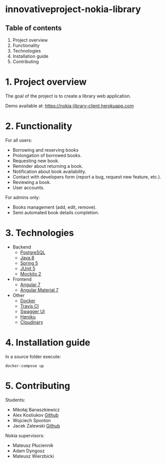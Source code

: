 # innovativeproject-nokia-library
## Table of contents
1. Project overview
2. Functionality
3. Technologies
4. Installation guide
5. Contributing
# 1. Project overview
The goal of the project is to create a library web application.

Demo available at: https://nokia-library-client.herokuapp.com
# 2. Functionality
For all users:
* Borrowing and reserving books
* Prolongation of borrowed books.
* Requesting new book.
* Reminder about returning a book.
* Notification about book availability.
* Contact with developers form (report a bug, request new feature, etc.).
* Reviewing a book.
* User accounts.

For admins only:
* Books management (add, edit, remove).
* Semi automated book details completion.

# 3. Technologies
* Backend
  * [PostgreSQL](https://www.postgresql.org/)
  * [Java 8](https://www.java.com)
  * [Spring 5](https://spring.io/)
  * [JUnit 5](https://junit.org/junit5/)
  * [Mockito 2](https://site.mockito.org/)
* Frontend
  * [Angular 7](https://angular.io/)
  * [Angular Material 7](https://material.angular.io/)
* Other
  * [Docker](https://www.docker.com/)
  * [Travis CI](https://travis-ci.org/)
  * [Swagger UI](https://swagger.io/)
  * [Heroku](https://www.heroku.com/)
  * [Cloudinary](https://cloudinary.com/) 

# 4. Installation guide
In a source folder execute:
```
docker-compose up
```

# 5. Contributing
Students:
* Mikołaj Banaszkiewicz
* Alex Kostiukov [Github](https://github.com/KostiukovAleksey)
* Wojciech Sponton 
* Jacek Zalewski [Github](https://github.com/tubidubidam)

Nokia supervisors:
* Mateusz Płuciennik
* Adam Dyngosz
* Mateusz Wierzbicki